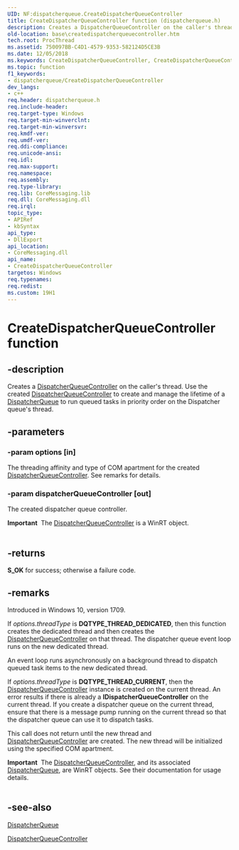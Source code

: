 ```yaml
---
UID: NF:dispatcherqueue.CreateDispatcherQueueController
title: CreateDispatcherQueueController function (dispatcherqueue.h)
description: Creates a DispatcherQueueController on the caller's thread. Use the created DispatcherQueueController to create and manage the lifetime of a DispatcherQueue to run queued tasks in priority order on the Dispatcher queue's thread.
old-location: base\createdispatcherqueuecontroller.htm
tech.root: ProcThread
ms.assetid: 750097BB-C4D1-4579-9353-582124D5CE3B
ms.date: 12/05/2018
ms.keywords: CreateDispatcherQueueController, CreateDispatcherQueueController function, base.createdispatcherqueuecontroller, dispatcherqueue/CreateDispatcherQueueController
ms.topic: function
f1_keywords:
- dispatcherqueue/CreateDispatcherQueueController
dev_langs:
- c++
req.header: dispatcherqueue.h
req.include-header: 
req.target-type: Windows
req.target-min-winverclnt: 
req.target-min-winversvr: 
req.kmdf-ver: 
req.umdf-ver: 
req.ddi-compliance: 
req.unicode-ansi: 
req.idl: 
req.max-support: 
req.namespace: 
req.assembly: 
req.type-library: 
req.lib: CoreMessaging.lib
req.dll: CoreMessaging.dll
req.irql: 
topic_type:
- APIRef
- kbSyntax
api_type:
- DllExport
api_location:
- CoreMessaging.dll
api_name:
- CreateDispatcherQueueController
targetos: Windows
req.typenames: 
req.redist: 
ms.custom: 19H1
---
```


# CreateDispatcherQueueController function


## -description


Creates a <a href="https://docs.microsoft.com/uwp/api/windows.system.dispatcherqueuecontroller">DispatcherQueueController</a> on the caller's thread. Use the created <a href="https://docs.microsoft.com/uwp/api/windows.system.dispatcherqueuecontroller">DispatcherQueueController</a> to create and manage the lifetime of a <a href="https://docs.microsoft.com/uwp/api/windows.system.dispatcherqueue">DispatcherQueue</a> to run queued tasks in priority order on the Dispatcher queue's thread.


## -parameters




### -param options [in]

The threading affinity and type of COM apartment for the created <a href="https://docs.microsoft.com/uwp/api/windows.system.dispatcherqueuecontroller">DispatcherQueueController</a>. See remarks for details.


### -param dispatcherQueueController [out]

The created dispatcher queue controller. 

<div class="alert"><b>Important</b>  The <a href="https://docs.microsoft.com/uwp/api/windows.system.dispatcherqueuecontroller">DispatcherQueueController</a> is a WinRT object.</div>
<div> </div>

## -returns



<b>S_OK</b> for success; otherwise a failure code.




## -remarks



Introduced in Windows 10, version 1709.

 If  <i>options.threadType</i> is <b>DQTYPE_THREAD_DEDICATED</b>, then this function  creates the dedicated thread and then creates the  <a href="https://docs.microsoft.com/uwp/api/windows.system.dispatcherqueuecontroller">DispatcherQueueController</a> on that thread. The dispatcher queue event loop runs on the new dedicated thread.

An event loop runs asynchronously on a background thread to dispatch
queued task items to the new dedicated thread.

 If <i>options.threadType</i> is  <b>DQTYPE_THREAD_CURRENT</b>, then the <a href="https://docs.microsoft.com/uwp/api/windows.system.dispatcherqueuecontroller">DispatcherQueueController</a> instance is created on the current thread. An error results if there is already 
a <b>IDispatcherQueueController</b> on the current thread. If you create a dispatcher queue on the current thread, ensure that there is a message pump running on the current thread so that the dispatcher queue can use it to dispatch tasks.

This call does not return until the new thread and <a href="https://docs.microsoft.com/uwp/api/windows.system.dispatcherqueuecontroller">DispatcherQueueController</a> are created. The new thread will be initialized using the specified COM apartment.

<div class="alert"><b>Important</b>  The <a href="https://docs.microsoft.com/uwp/api/windows.system.dispatcherqueuecontroller">DispatcherQueueController</a>, and its associated <a href="https://docs.microsoft.com/uwp/api/windows.system.dispatcherqueue">DispatcherQueue</a>, are WinRT objects. See their documentation for usage details.</div>
<div> </div>



## -see-also




<a href="https://docs.microsoft.com/uwp/api/windows.system.dispatcherqueue">DispatcherQueue</a>



<a href="https://docs.microsoft.com/uwp/api/windows.system.dispatcherqueuecontroller">DispatcherQueueController</a>
 

 

